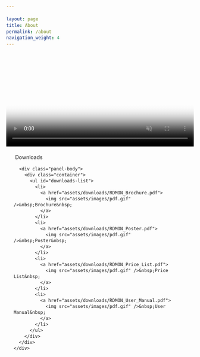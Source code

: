 ```yaml
---

layout: page
title: About
permalink: /about
navigation_weight: 4
---
```


<div class="content">
  <div id="page-wrapper">
    <div class="easyhtml5video" style="position:relative; width: 100%;">
      <video muted autoplay controls="controls" poster="assets/videos/rdmon-video.jpg" style="width:100%" title="RDMON_Promo_Video">
        <source src="assets/videos/rdmon-video.m4v" type="video/mp4" />
        <source src="assets/videos/rdmon-video.webm" type="video/webm" />
        <source src="assets/videos/rdmon-video.ogv" type="video/ogg" />
        <source src="assets/videos/rdmon-video.mp4" />
        <object type="application/x-shockwave-flash" data="assets/plugins/html5video/flashfox.swf" width="1280" height="720" style="position:relative;">
            <param name="movie" value="assets/plugins/html5video/flashfox.swf" />
            <param name="allowFullScreen" value="true" />
            <param name="flashVars" value="autoplay=false&controls=true&fullScreenEnabled=true&posterOnEnd=true&loop=false&poster=assets/videos/rdmon-video.jpg&src=rdmon-video.m4v" />
            <embed src="assets/plugins/html5video/flashfox.swf" width="1280" height="720" style="position:relative;"  
                flashVars="autoplay=false&controls=true&fullScreenEnabled=true&posterOnEnd=true&loop=false&poster=assets/videos/rdmon-video.jpg&src=rdmon-video.m4v" 
                allowFullScreen="true" wmode="transparent" type="application/x-shockwave-flash" pluginspage="https://get.adobe.com/flashplayer" />
            <img alt=title src="assets/videos/rdmon-video.jpg" style="position:absolute;left:0;" width="100%" title="Video playback is not supported by your browser" />
        </object>
      </video>
    </div>
    <div class="panel panel-primary" style="margin: 17px 20px 20px 20px">
      <div class="panel-heading">
        <i class="fa fa-arrow-down fa-fw"></i>&nbsp;Downloads
      </div>

      <div class="panel-body">
        <div class="container">
          <ul id="downloads-list">
            <li>
              <a href="assets/downloads/RDMON_Brochure.pdf">
                <img src="assets/images/pdf.gif" />&nbsp;Brochure&nbsp;
              </a>
            </li>
            <li>
              <a href="assets/downloads/RDMON_Poster.pdf">
                <img src="assets/images/pdf.gif" />&nbsp;Poster&nbsp;
              </a>
            </li>
            <li>
              <a href="assets/downloads/RDMON_Price_List.pdf">
                <img src="assets/images/pdf.gif" />&nbsp;Price List&nbsp;
              </a>
            </li>
            <li>
              <a href="assets/downloads/RDMON_User_Manual.pdf">
                <img src="assets/images/pdf.gif" />&nbsp;User Manual&nbsp;
              </a>
            </li>
          </ul>
        </div>
      </div>
    </div>
  </div>
</div>